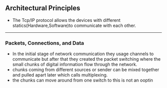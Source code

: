 ## Architectural Principles
- The Tcp/IP protocol allows the devices with different statics(Hardware,Software)to communicate with each other.
---
###  Packets, Connections, and Data
- In the initial stage of network communication they usage channels to communicate but after that they created the packet switching where the small chunks of digital information flow through the network.
- chunks coming from different sources or sender can be mixed together and pulled apart later which calls multiplexing.
- the chunks can move around from one switch to this is not an ooptin 